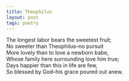 ```yaml
---
title: Theophilus
layout: post
tags: poetry
---
```


The longest labor bears the sweetest fruit;  
No sweeter than Theophilus–no pursuit  
More lovely than to love a newborn babe,  
Whose family here surrounding love him true;  
Days happier than this in life are few,  
So blessed by God–his grace poured out anew. 